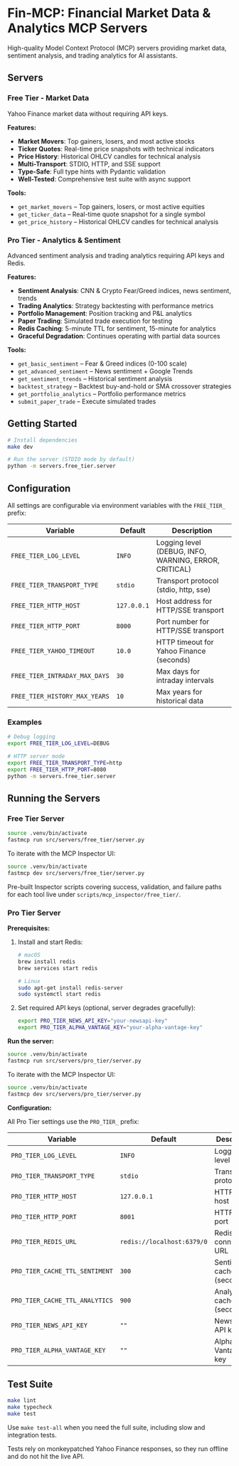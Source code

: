 # Fin-MCP: Financial Market Data & Analytics MCP Servers

High-quality Model Context Protocol (MCP) servers providing market data, sentiment analysis, and trading analytics for AI assistants.

## Servers

### Free Tier - Market Data

Yahoo Finance market data without requiring API keys.

**Features:**
- **Market Movers**: Top gainers, losers, and most active stocks
- **Ticker Quotes**: Real-time price snapshots with technical indicators
- **Price History**: Historical OHLCV candles for technical analysis
- **Multi-Transport**: STDIO, HTTP, and SSE support
- **Type-Safe**: Full type hints with Pydantic validation
- **Well-Tested**: Comprehensive test suite with async support

**Tools:**
- `get_market_movers` – Top gainers, losers, or most active equities
- `get_ticker_data` – Real-time quote snapshot for a single symbol
- `get_price_history` – Historical OHLCV candles for technical analysis

### Pro Tier - Analytics & Sentiment

Advanced sentiment analysis and trading analytics requiring API keys and Redis.

**Features:**
- **Sentiment Analysis**: CNN & Crypto Fear/Greed indices, news sentiment, trends
- **Trading Analytics**: Strategy backtesting with performance metrics
- **Portfolio Management**: Position tracking and P&L analytics
- **Paper Trading**: Simulated trade execution for testing
- **Redis Caching**: 5-minute TTL for sentiment, 15-minute for analytics
- **Graceful Degradation**: Continues operating with partial data sources

**Tools:**
- `get_basic_sentiment` – Fear & Greed indices (0-100 scale)
- `get_advanced_sentiment` – News sentiment + Google Trends
- `get_sentiment_trends` – Historical sentiment analysis
- `backtest_strategy` – Backtest buy-and-hold or SMA crossover strategies
- `get_portfolio_analytics` – Portfolio performance metrics
- `submit_paper_trade` – Execute simulated trades

## Getting Started

```bash
# Install dependencies
make dev

# Run the server (STDIO mode by default)
python -m servers.free_tier.server
```

## Configuration

All settings are configurable via environment variables with the `FREE_TIER_` prefix:

| Variable | Default | Description |
|----------|---------|-------------|
| `FREE_TIER_LOG_LEVEL` | `INFO` | Logging level (DEBUG, INFO, WARNING, ERROR, CRITICAL) |
| `FREE_TIER_TRANSPORT_TYPE` | `stdio` | Transport protocol (stdio, http, sse) |
| `FREE_TIER_HTTP_HOST` | `127.0.0.1` | Host address for HTTP/SSE transport |
| `FREE_TIER_HTTP_PORT` | `8000` | Port number for HTTP/SSE transport |
| `FREE_TIER_YAHOO_TIMEOUT` | `10.0` | HTTP timeout for Yahoo Finance (seconds) |
| `FREE_TIER_INTRADAY_MAX_DAYS` | `30` | Max days for intraday intervals |
| `FREE_TIER_HISTORY_MAX_YEARS` | `10` | Max years for historical data |

### Examples

```bash
# Debug logging
export FREE_TIER_LOG_LEVEL=DEBUG

# HTTP server mode
export FREE_TIER_TRANSPORT_TYPE=http
export FREE_TIER_HTTP_PORT=8080
python -m servers.free_tier.server
```

## Running the Servers

### Free Tier Server

```bash
source .venv/bin/activate
fastmcp run src/servers/free_tier/server.py
```

To iterate with the MCP Inspector UI:

```bash
source .venv/bin/activate
fastmcp dev src/servers/free_tier/server.py
```

Pre-built Inspector scripts covering success, validation, and failure paths for
each tool live under `scripts/mcp_inspector/free_tier/`.

### Pro Tier Server

**Prerequisites:**
1. Install and start Redis:
   ```bash
   # macOS
   brew install redis
   brew services start redis

   # Linux
   sudo apt-get install redis-server
   sudo systemctl start redis
   ```

2. Set required API keys (optional, server degrades gracefully):
   ```bash
   export PRO_TIER_NEWS_API_KEY="your-newsapi-key"
   export PRO_TIER_ALPHA_VANTAGE_KEY="your-alpha-vantage-key"
   ```

**Run the server:**

```bash
source .venv/bin/activate
fastmcp run src/servers/pro_tier/server.py
```

To iterate with the MCP Inspector UI:

```bash
source .venv/bin/activate
fastmcp dev src/servers/pro_tier/server.py
```

**Configuration:**

All Pro Tier settings use the `PRO_TIER_` prefix:

| Variable | Default | Description |
|----------|---------|-------------|
| `PRO_TIER_LOG_LEVEL` | `INFO` | Logging level |
| `PRO_TIER_TRANSPORT_TYPE` | `stdio` | Transport protocol |
| `PRO_TIER_HTTP_HOST` | `127.0.0.1` | HTTP/SSE host |
| `PRO_TIER_HTTP_PORT` | `8001` | HTTP/SSE port |
| `PRO_TIER_REDIS_URL` | `redis://localhost:6379/0` | Redis connection URL |
| `PRO_TIER_CACHE_TTL_SENTIMENT` | `300` | Sentiment cache TTL (seconds) |
| `PRO_TIER_CACHE_TTL_ANALYTICS` | `900` | Analytics cache TTL (seconds) |
| `PRO_TIER_NEWS_API_KEY` | `""` | NewsAPI.org API key |
| `PRO_TIER_ALPHA_VANTAGE_KEY` | `""` | Alpha Vantage API key |

## Test Suite

```bash
make lint
make typecheck
make test
```

Use `make test-all` when you need the full suite, including slow and integration
tests.

Tests rely on monkeypatched Yahoo Finance responses, so they run offline and do
not hit the live API.
